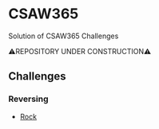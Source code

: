 # CSAW365
Solution of CSAW365 Challenges

⚠️REPOSITORY UNDER CONSTRUCTION⚠️

## Challenges

### Reversing
* [Rock](./01_Rock.md)
